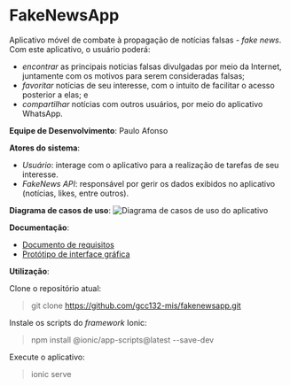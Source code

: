 # FakeNewsApp
Aplicativo móvel de combate à propagação de notícias falsas - *fake news*. Com este aplicativo, o usuário poderá: 
* *encontrar* as principais notícias falsas divulgadas por meio da Internet, juntamente com os motivos para serem consideradas falsas; 
* *favoritar* notícias de seu interesse, com o intuito de facilitar o acesso posterior a elas; e
* *compartilhar* notícias com outros usuários, por meio do aplicativo WhatsApp.

**Equipe de Desenvolvimento**: Paulo Afonso

**Atores do sistema**:
* *Usuário*: interage com o aplicativo para a realização de tarefas de seu interesse.
* *FakeNews API*: responsável por gerir os dados exibidos no aplicativo (notícias, likes, entre outros).

**Diagrama de casos de uso**:
![Diagrama de casos de uso do aplicativo](https://github.com/gcc132-mis/fakenewsapp/blob/aula1/casos-de-uso-fakenewsapp.png)

**Documentação**:
* [Documento de requisitos](https://github.com/gcc132-mis/fakenewsapp/issues)
* [Protótipo de interface gráfica](https://drive.google.com/open?id=1ghMFP8QrXtzOgCdFpcrkcMbaxhMjoE-jyRng_In7F7c)

**Utilização**:

Clone o repositório atual: 
> git clone https://github.com/gcc132-mis/fakenewsapp.git

Instale os scripts do *framework* Ionic:
> npm install @ionic/app-scripts@latest --save-dev

Execute o aplicativo:
> ionic serve